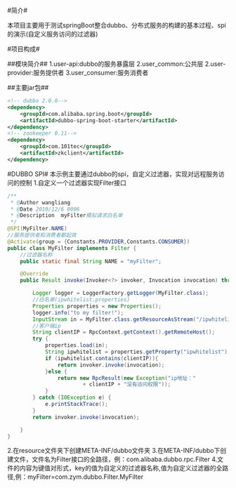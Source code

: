 #简介#

本项目主要用于测试springBoot整合dubbo、分布式服务的构建的基本过程、spi的演示(自定义服务访问的过滤器)

#项目构成#

##模块简介##
1.user-api:dubbo的服务暴露层
2.user_common:公共层
2.user-provider:服务提供者
3.user_consumer:服务消费者
    
##主要jar包##
```xml
<!-- dubbo 2.0.0-->
<dependency>
    <groupId>com.alibaba.spring.boot</groupId>
    <artifactId>dubbo-spring-boot-starter</artifactId>
</dependency>
<!-- zookeeper 0.11-->
<dependency>
    <groupId>com.101tec</groupId>
    <artifactId>zkclient</artifactId>
</dependency>
```
#DUBBO SPI#
本示例主要通过dubbo的spi，自定义过滤器，实现对远程服务访问的控制
1.自定义一个过滤器实现Filter接口
```java
/**
 * @Author wangliang
 * @Date 2019/12/6 0006
 * @Description  myFilter模拟请求白名单
 */
@SPI(MyFilter.NAME)
//服务提供者和消费者都起效
@Activate(group = {Constants.PROVIDER,Constants.CONSUMER})
public class MyFilter implements Filter {
    //过滤器名称
    public static final String NAME = "myFilter";

    @Override
    public Result invoke(Invoker<?> invoker, Invocation invocation) throws RpcException {

        Logger logger = LoggerFactory.getLogger(MyFilter.class);
        //白名单(ipwhitelist.properties)
        Properties properties = new Properties();
        logger.info("to my filter!");
        InputStream in = MyFilter.class.getResourceAsStream("/ipwhitelist.properties");
        //客户端ip
        String clientIP = RpcContext.getContext().getRemoteHost();
        try {
            properties.load(in);
            String ipwhitelist = properties.getProperty("ipwhitelist");
            if (ipwhitelist.contains(clientIP)){
                return invoker.invoke(invocation);
            }else {
                return new RpcResult(new Exception("ip地址："
                        + clientIP + "没有访问权限"));
            }
        } catch (IOException e) {
            e.printStackTrace();
        }
        return invoker.invoke(invocation);

    }
}
```
2.在resource文件夹下创建META-INF/dubbo文件夹
3.在META-INF/dubbo下创建文件，文件名为Filter接口的全路径，例：com.alibaba.dubbo.rpc.Filter
4.文件的内容为键值对形式，key的值为自定义的过滤器名称,值为自定义过滤器的全路径,例：myFilter=com.zym.dubbo.Filter.MyFilter
    


